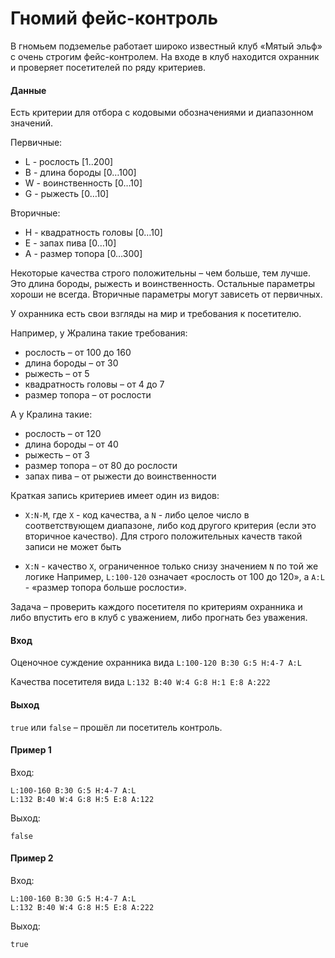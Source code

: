 # Гномий фейс-контроль
В гномьем подземелье работает широко известный клуб «Мятый эльф» с очень строгим фейс-контролем. На входе в клуб находится охранник и проверяет посетителей по ряду критериев.

#### Данные
Есть критерии для отбора с кодовыми обозначениями и диапазонном значений.

Первичные:
- L - рослость [1..200]
- B - длина бороды [0…100]
- W - воинственность [0…10]
- G - рыжесть [0…10]

Вторичные:
- H - квадратность головы [0…10]
- E - запах пива [0…10]
- A - размер топора [0…300]

Некоторые качества строго положительны – чем больше, тем лучше. Это длина бороды, рыжесть и воинственность. Остальные параметры хороши не всегда. Вторичные параметры могут зависеть от первичных.

У охранника есть свои взгляды на мир и требования к посетителю. 

Например, у Жралина такие требования:
- рослость – от 100 до 160
- длина бороды – от 30
- рыжесть – от 5
- квадратность головы – от 4 до 7
- размер топора – от рослости

А у Кралина такие:
- рослость – от 120
- длина бороды – от 40
- рыжесть – от 3
- размер топора – от 80 до рослости
- запах пива – от рыжести до воинственности

Краткая запись критериев имеет один из видов:
- `X:N-M`, где `X` - код качества, а `N` - либо целое число в соответствующем диапазоне, либо код другого критерия (если это вторичное качество). Для строго положительных качеств такой записи не может быть

- `X:N` - качество `X`, ограниченное только снизу значением `N` по той же логике
Например, `L:100-120` означает «рослость от 100 до 120», а `A:L` - «размер топора больше рослости».

Задача – проверить каждого посетителя по критериям охранника и либо впустить его в клуб с уважением, либо прогнать без уважения.

#### Вход
Оценочное суждение охранника вида
`L:100-120 B:30 G:5 H:4-7 A:L`

Качества посетителя вида
`L:132 B:40 W:4 G:8 H:1 E:8 A:222`

#### Выход
`true` или `false` – прошёл ли посетитель контроль.

#### Пример 1
Вход:
```
L:100-160 B:30 G:5 H:4-7 A:L
L:132 B:40 W:4 G:8 H:5 E:8 A:122
```
Выход:
```
false
```

#### Пример 2
Вход:
```
L:100-160 B:30 G:5 H:4-7 A:L
L:132 B:40 W:4 G:8 H:5 E:8 A:222
```
Выход:
```
true
```

